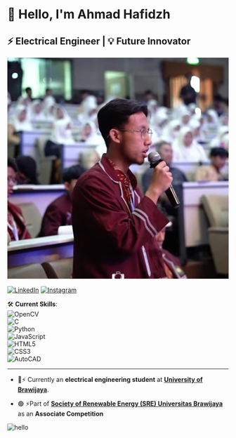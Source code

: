 # 👋 Hello, I'm Ahmad Hafidzh
## ⚡ Electrical Engineer | 💡 Future Innovator

![Ahmad Hafidzh](img/1706142565524.jpg)

[![LinkedIn](https://img.shields.io/badge/LinkedIn-blue?logo=linkedin&style=for-the-badge)](https://linkedin.com/in/namamu)
[![Instagram](https://img.shields.io/badge/Instagram-pink?logo=instagram&style=for-the-badge)](https://instagram.com/namamu)

🛠️ **Current Skills**:  
![OpenCV](https://img.shields.io/badge/OpenCV-5C3EE8?logo=opencv&logoColor=white&style=for-the-badge)  
![C](https://img.shields.io/badge/C-00599C?logo=c&logoColor=white&style=for-the-badge)  
![Python](https://img.shields.io/badge/Python-3776AB?logo=python&logoColor=white&style=for-the-badge)  
![JavaScript](https://img.shields.io/badge/JavaScript-F7DF1E?logo=javascript&logoColor=black&style=for-the-badge)  
![HTML5](https://img.shields.io/badge/HTML5-E34F26?logo=html5&logoColor=white&style=for-the-badge)  
![CSS3](https://img.shields.io/badge/CSS3-1572B6?logo=css3&logoColor=white&style=for-the-badge)  
![AutoCAD](https://img.shields.io/badge/AutoCAD-D50000?logo=autodesk&logoColor=white&style=for-the-badge)

---

- 🚀⚡ Currently an **electrical engineering student** at [**University of Brawijaya**](https://www.instagram.com/univ.brawijaya/).

- 🟢 ⚡Part of [**Society of Renewable Energy (SRE) Universitas Brawijaya**](https://www.instagram.com/sre.ub/) as an **Associate Competition**

![hello](https://media.giphy.com/media/v1.Y2lkPTc5MGI3NjExODE3MmllaWQyOGlwZnc1cDBsZzdkcjN1dG5ld2J5ZHNmN21jMWkxeSZlcD12MV9naWZzX3NlYXJjaCZjdD1n/5k5vZwRFZR5aZeniqb/giphy.gif)







